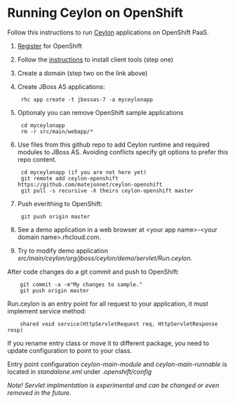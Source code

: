 # Running Ceylon on OpenShift

Follow this instructions to run [Ceylon](http://ceylon-lang.org/) applications on OpenShift PaaS.

1. [Register](https://openshift.redhat.com/app/account/new) for OpenShift
1. Follow the [instructions](https://openshift.redhat.com/app/getting_started) to install client tools (step one)
1. Create a domain (step two on the link above)

1. Create JBoss AS applications:

        rhc app create -t jbossas-7 -a myceylonapp

1. Optionaly you can remove OpenShift sample applications

        cd myceylonapp
        rm -r src/main/webapp/*
    
1. Use files from this github repo to add Ceylon runtime and required modules to JBoss AS.
Avoiding conflicts specify git options to prefer this repo content. 

        cd myceylonapp (if you are not here yet)
        git remote add ceylon-openshift https://github.com/matejonnet/ceylon-openshift
        git pull -s recursive -X theirs ceylon-openshift master

1. Push everithing to OpenShift:

        git push origin master

1. See a demo application in a web browser at \<your app name\>-\<your domain name\>.rhcloud.com.

1. Try to modify demo application *src/main/ceylon/org/jboss/ceylon/demo/servlet/Run.ceylon.*

After code changes do a git commit and push to OpenShift:

        git commit -a -m"My changes to sample."
        git push origin master
   
Run.ceylon is an entry point for all request to your application, it must implement service method: 

        shared void service(HttpServletRequest req, HttpServletResponse resp) 

If you rename entry class or move it to different package, 
you need to update configuration to point to your class.

Entry point configuration *ceylon-main-module* and *ceylon-main-runnable* is located in *standalone.xml* under *.openshift/config*   

*Note! Servlet implmentation is experimental and can be changed or even removed in the future.*
